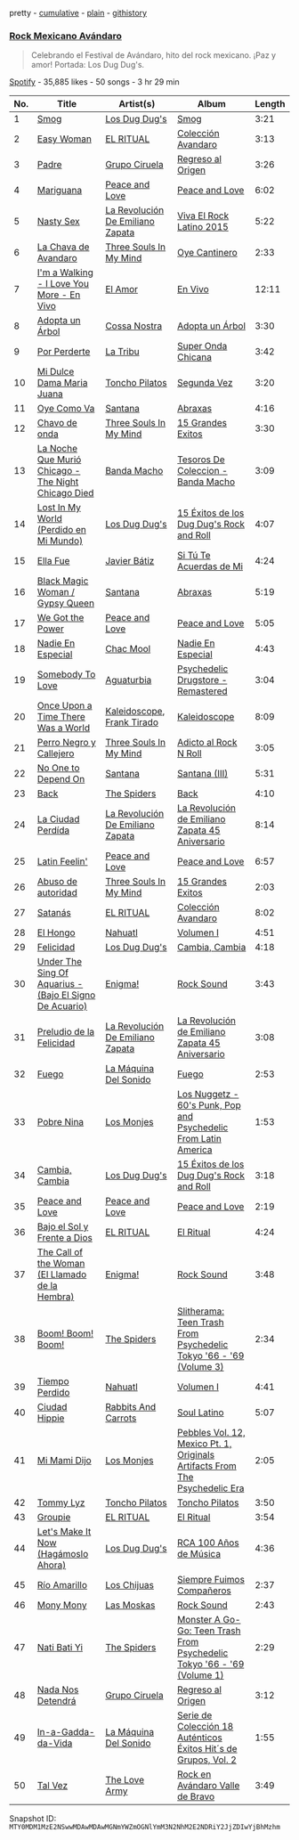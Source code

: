pretty - [cumulative](/playlists/cumulative/37i9dQZF1DX7TZic46Z9vh.md) - [plain](/playlists/plain/37i9dQZF1DX7TZic46Z9vh) - [githistory](https://github.githistory.xyz/mackorone/spotify-playlist-archive/blob/main/playlists/plain/37i9dQZF1DX7TZic46Z9vh)

### [Rock Mexicano Avándaro](https://open.spotify.com/playlist/37i9dQZF1DX7TZic46Z9vh)

> Celebrando el Festival de Avándaro, hito del rock mexicano\. ¡Paz y amor! Portada: Los Dug Dug's.

[Spotify](https://open.spotify.com/user/spotify) - 35,885 likes - 50 songs - 3 hr 29 min

| No. | Title | Artist(s) | Album | Length |
|---|---|---|---|---|
| 1 | [Smog](https://open.spotify.com/track/6MzXulC37YZkShGJLXYR14) | [Los Dug Dug's](https://open.spotify.com/artist/4NJDvfZdkJBPqecQ83THVT) | [Smog](https://open.spotify.com/album/1QQZWTHIDvquxXLSqCaq9L) | 3:21 |
| 2 | [Easy Woman](https://open.spotify.com/track/2wcCHVRTtIzdHjbgbQxMVH) | [EL RITUAL](https://open.spotify.com/artist/5892Xxyev45o73ZrqlmMGT) | [Colección Avandaro](https://open.spotify.com/album/52secMI8PGxRR44sNXPkcP) | 3:13 |
| 3 | [Padre](https://open.spotify.com/track/0Pfmcd69ZHAutoGFXIMdfo) | [Grupo Ciruela](https://open.spotify.com/artist/1xPdPBhKemqYuJUlaLTR9S) | [Regreso al Origen](https://open.spotify.com/album/54FzvnC07SZN2QpZ1yF0Jn) | 3:26 |
| 4 | [Mariguana](https://open.spotify.com/track/7tg2dbJi72K4cK4kjdp2g2) | [Peace and Love](https://open.spotify.com/artist/5wDBmKAwsm1Tp69yh3xV2Z) | [Peace and Love](https://open.spotify.com/album/6iNEmKhA3QO1yBo2syHKr2) | 6:02 |
| 5 | [Nasty Sex](https://open.spotify.com/track/1XoFXjGDhvFrIy6xT7WlcR) | [La Revolución De Emiliano Zapata](https://open.spotify.com/artist/2EoCwZo2xMt4mkFRwlgqb2) | [Viva El Rock Latino 2015](https://open.spotify.com/album/32T2hxjfQJfO41Vp2sG4rb) | 5:22 |
| 6 | [La Chava de Avandaro](https://open.spotify.com/track/7vF23kio37rXXLrS3biEgh) | [Three Souls In My Mind](https://open.spotify.com/artist/0FWt6THmobpdzk7727cq2R) | [Oye Cantinero](https://open.spotify.com/album/0zqkgfxNAggVV3KaXmzzEF) | 2:33 |
| 7 | [I'm a Walking \- I Love You More \- En Vivo](https://open.spotify.com/track/0gw7FHb7rAdxHXJRlHSbq1) | [El Amor](https://open.spotify.com/artist/6bNso1JBkY1Bp6Xbcb1ZdS) | [En Vivo](https://open.spotify.com/album/2oV7ZTUFSRFPwzFwxowLgS) | 12:11 |
| 8 | [Adopta un Árbol](https://open.spotify.com/track/1NRWS2eUmmCtk0ttBxTHWJ) | [Cossa Nostra](https://open.spotify.com/artist/3wLZEAt80jqCe3F2XJaSIT) | [Adopta un Árbol](https://open.spotify.com/album/6idPl4nKH9L80y4zY8hav1) | 3:30 |
| 9 | [Por Perderte](https://open.spotify.com/track/0MZkBBNYzHxAWMiJjpZHXy) | [La Tribu](https://open.spotify.com/artist/1S3mBYfIcrUcIJXy1ZsDS0) | [Super Onda Chicana](https://open.spotify.com/album/3Mg8dzenMcNgMFqzsu1D5L) | 3:42 |
| 10 | [Mi Dulce Dama Maria Juana](https://open.spotify.com/track/6aJ6Gh8xOEyr5NSASi4gfr) | [Toncho Pilatos](https://open.spotify.com/artist/3RKNiMGSJ4dfDpizaqm9X3) | [Segunda Vez](https://open.spotify.com/album/2aPI3nlQ9h71HiktRGuKZK) | 3:20 |
| 11 | [Oye Como Va](https://open.spotify.com/track/5u6y4u5EgDv0peILf60H5t) | [Santana](https://open.spotify.com/artist/6GI52t8N5F02MxU0g5U69P) | [Abraxas](https://open.spotify.com/album/1CHUXwuge9A7L2KiA3vnR6) | 4:16 |
| 12 | [Chavo de onda](https://open.spotify.com/track/21eBjW0qDhxhqSWF7RTVp8) | [Three Souls In My Mind](https://open.spotify.com/artist/0FWt6THmobpdzk7727cq2R) | [15 Grandes Exitos](https://open.spotify.com/album/4XF4LoXW8gg1wMVLLfJIRR) | 3:30 |
| 13 | [La Noche Que Murió Chicago \- The Night Chicago Died](https://open.spotify.com/track/0qdQxY9G4Xm5RfwbE0eSjP) | [Banda Macho](https://open.spotify.com/artist/12mq0ogO8fHAWMMtOiXm0r) | [Tesoros De Coleccion \- Banda Macho](https://open.spotify.com/album/1TA36qabBslE9IWynbEJhQ) | 3:09 |
| 14 | [Lost In My World \(Perdido en Mi Mundo\)](https://open.spotify.com/track/7CsV5sRCCpayqPhmtJoNTU) | [Los Dug Dug's](https://open.spotify.com/artist/4NJDvfZdkJBPqecQ83THVT) | [15 Éxitos de los Dug Dug's Rock and Roll](https://open.spotify.com/album/5CtcJWRwRPZF0WkJ92ZspC) | 4:07 |
| 15 | [Ella Fue](https://open.spotify.com/track/5tTZCXy4lOapYDw7kMPRaX) | [Javier Bátiz](https://open.spotify.com/artist/6ilGdhbF4bK00hzVs5fHt1) | [Si Tú Te Acuerdas de Mi](https://open.spotify.com/album/0Lg4pYC31TmqCggVLFk5ZG) | 4:24 |
| 16 | [Black Magic Woman / Gypsy Queen](https://open.spotify.com/track/7cDxjUnMitNKQC5c8RQUko) | [Santana](https://open.spotify.com/artist/6GI52t8N5F02MxU0g5U69P) | [Abraxas](https://open.spotify.com/album/1CHUXwuge9A7L2KiA3vnR6) | 5:19 |
| 17 | [We Got the Power](https://open.spotify.com/track/5oT6RhkT5lEFpFWYe0s3aS) | [Peace and Love](https://open.spotify.com/artist/5wDBmKAwsm1Tp69yh3xV2Z) | [Peace and Love](https://open.spotify.com/album/6iNEmKhA3QO1yBo2syHKr2) | 5:05 |
| 18 | [Nadie En Especial](https://open.spotify.com/track/0UVNcbB9W1h1fZGyhef3Nd) | [Chac Mool](https://open.spotify.com/artist/2qEmeuF0gIyxdU1OyxNl22) | [Nadie En Especial](https://open.spotify.com/album/7iKk5AQokTUn012tYH347o) | 4:43 |
| 19 | [Somebody To Love](https://open.spotify.com/track/44ixJpyPZYW5pgwgfTsSaR) | [Aguaturbia](https://open.spotify.com/artist/1GGnADQvJeAIqtrjWc0CFc) | [Psychedelic Drugstore \- Remastered](https://open.spotify.com/album/6TrlKpZSlcw3qzdHc42QzP) | 3:04 |
| 20 | [Once Upon a Time There Was a World](https://open.spotify.com/track/6EQiAGhNZarnbYfP078nSw) | [Kaleidoscope](https://open.spotify.com/artist/14c0CEGVWU6eO48Su2PiMf), [Frank Tirado](https://open.spotify.com/artist/2kkBRGpjJ91l3G7RzUm4r6) | [Kaleidoscope](https://open.spotify.com/album/5rKS4yZgNS23kiB5ccZbNS) | 8:09 |
| 21 | [Perro Negro y Callejero](https://open.spotify.com/track/7lQVq7S3mqEJnF6mDfKka8) | [Three Souls In My Mind](https://open.spotify.com/artist/0FWt6THmobpdzk7727cq2R) | [Adicto al Rock N Roll](https://open.spotify.com/album/5V0WSZ1ihWk7bbDZ9O4LoQ) | 3:05 |
| 22 | [No One to Depend On](https://open.spotify.com/track/3pPnys7mGV0DQkQoxmovXi) | [Santana](https://open.spotify.com/artist/6GI52t8N5F02MxU0g5U69P) | [Santana \(III\)](https://open.spotify.com/album/3iE6Jik24CBE0uv1lyyplI) | 5:31 |
| 23 | [Back](https://open.spotify.com/track/7eZGDGbEoyZJeBl4PGyFSF) | [The Spiders](https://open.spotify.com/artist/5mrfwFGMT56yGbirhVdInL) | [Back](https://open.spotify.com/album/38o2ntxhlyxZlCM2WmfeDw) | 4:10 |
| 24 | [La Ciudad Perdída](https://open.spotify.com/track/2HUStBRlw7k3zbEsAA7Aw4) | [La Revolución De Emiliano Zapata](https://open.spotify.com/artist/2EoCwZo2xMt4mkFRwlgqb2) | [La Revolución de Emiliano Zapata 45 Aniversario](https://open.spotify.com/album/1cP1e2FsxvhrJkcMq8Ed2v) | 8:14 |
| 25 | [Latin Feelin'](https://open.spotify.com/track/4bj6HSXySYNpMO2f38P8Kp) | [Peace and Love](https://open.spotify.com/artist/5wDBmKAwsm1Tp69yh3xV2Z) | [Peace and Love](https://open.spotify.com/album/6iNEmKhA3QO1yBo2syHKr2) | 6:57 |
| 26 | [Abuso de autoridad](https://open.spotify.com/track/1XheWGcrMGywXilhQPoZzr) | [Three Souls In My Mind](https://open.spotify.com/artist/0FWt6THmobpdzk7727cq2R) | [15 Grandes Exitos](https://open.spotify.com/album/4XF4LoXW8gg1wMVLLfJIRR) | 2:03 |
| 27 | [Satanás](https://open.spotify.com/track/6hG2T8xkFaCTscKbAIPYYm) | [EL RITUAL](https://open.spotify.com/artist/5892Xxyev45o73ZrqlmMGT) | [Colección Avandaro](https://open.spotify.com/album/52secMI8PGxRR44sNXPkcP) | 8:02 |
| 28 | [El Hongo](https://open.spotify.com/track/11nP4a0rGP0UWyFWUpI70r) | [Nahuatl](https://open.spotify.com/artist/0gLvrQ3TEUm3DDyud9Qa7K) | [Volumen I](https://open.spotify.com/album/645mFqD3c66EuYrYZg02Kk) | 4:51 |
| 29 | [Felicidad](https://open.spotify.com/track/69zNya4MS99hNuwBXZ46MT) | [Los Dug Dug's](https://open.spotify.com/artist/4NJDvfZdkJBPqecQ83THVT) | [Cambia, Cambia](https://open.spotify.com/album/77KHWR4kgEFYveU3I3e4j3) | 4:18 |
| 30 | [Under The Sing Of Aquarius \- \(Bajo El Signo De Acuario\)](https://open.spotify.com/track/5gTcAR7egTQSG3vRY70iFE) | [Enigma!](https://open.spotify.com/artist/735Su6vORHKZEN8Hh8pM3H) | [Rock Sound](https://open.spotify.com/album/2Lln8tQqVPOM0hTxNwYmvq) | 3:43 |
| 31 | [Preludio de la Felicidad](https://open.spotify.com/track/5pPdMdO7P2V7fG2ELZbI8b) | [La Revolución De Emiliano Zapata](https://open.spotify.com/artist/2EoCwZo2xMt4mkFRwlgqb2) | [La Revolución de Emiliano Zapata 45 Aniversario](https://open.spotify.com/album/1cP1e2FsxvhrJkcMq8Ed2v) | 3:08 |
| 32 | [Fuego](https://open.spotify.com/track/3AYFCwZNWpArhFGHJnJhjw) | [La Máquina Del Sonido](https://open.spotify.com/artist/1wT6pLxxW0tFyk2nnE5HGg) | [Fuego](https://open.spotify.com/album/5XtOkFfnOOIvhK1skQsKdN) | 2:53 |
| 33 | [Pobre Nina](https://open.spotify.com/track/7B9yavzlfIDl1rxyiicNQY) | [Los Monjes](https://open.spotify.com/artist/6PjH1bMbi3GPcgur2egQMO) | [Los Nuggetz \- 60's Punk, Pop and Psychedelic From Latin America](https://open.spotify.com/album/3Wmj1OJev6LrgjS9SIPBk7) | 1:53 |
| 34 | [Cambia, Cambia](https://open.spotify.com/track/5naHaIvjo1Cw1O4ASdktgG) | [Los Dug Dug's](https://open.spotify.com/artist/4NJDvfZdkJBPqecQ83THVT) | [15 Éxitos de los Dug Dug's Rock and Roll](https://open.spotify.com/album/5CtcJWRwRPZF0WkJ92ZspC) | 3:18 |
| 35 | [Peace and Love](https://open.spotify.com/track/4Ngt4pSPtlMWOpuNkdRotF) | [Peace and Love](https://open.spotify.com/artist/5wDBmKAwsm1Tp69yh3xV2Z) | [Peace and Love](https://open.spotify.com/album/6iNEmKhA3QO1yBo2syHKr2) | 2:19 |
| 36 | [Bajo el Sol y Frente a Dios](https://open.spotify.com/track/0l7HozUhjIfjzVhRcC1Say) | [EL RITUAL](https://open.spotify.com/artist/5892Xxyev45o73ZrqlmMGT) | [El Ritual](https://open.spotify.com/album/5BUdMrFRo924docI7JKqmo) | 4:24 |
| 37 | [The Call of the Woman \(El Llamado de la Hembra\)](https://open.spotify.com/track/5xDzHDSJy8kyVrr1WASR0N) | [Enigma!](https://open.spotify.com/artist/735Su6vORHKZEN8Hh8pM3H) | [Rock Sound](https://open.spotify.com/album/2Lln8tQqVPOM0hTxNwYmvq) | 3:48 |
| 38 | [Boom! Boom! Boom!](https://open.spotify.com/track/4BuMxDprV7PhLj5ykVwA9I) | [The Spiders](https://open.spotify.com/artist/5mrfwFGMT56yGbirhVdInL) | [Slitherama: Teen Trash From Psychedelic Tokyo '66 \- '69 \(Volume 3\)](https://open.spotify.com/album/3sV1mS552317G9XyVhkQOb) | 2:34 |
| 39 | [Tiempo Perdido](https://open.spotify.com/track/1PBS2zYINZFFs3Vt8AFfPL) | [Nahuatl](https://open.spotify.com/artist/0gLvrQ3TEUm3DDyud9Qa7K) | [Volumen I](https://open.spotify.com/album/645mFqD3c66EuYrYZg02Kk) | 4:41 |
| 40 | [Ciudad Hippie](https://open.spotify.com/track/6VwQN0X2kpPnnYohDCPK7v) | [Rabbits And Carrots](https://open.spotify.com/artist/5FjZWiU4wLCmX0QBaMKhwQ) | [Soul Latino](https://open.spotify.com/album/53nfvyyeuDSxk7PZjptrFE) | 5:07 |
| 41 | [Mi Mami Dijo](https://open.spotify.com/track/6SqepgrJ8ThiNLmZZW0IcT) | [Los Monjes](https://open.spotify.com/artist/6PjH1bMbi3GPcgur2egQMO) | [Pebbles Vol\. 12, Mexico Pt\. 1, Originals Artifacts From The Psychedelic Era](https://open.spotify.com/album/4KLAjeofXYCHrB1s3tDZDy) | 2:05 |
| 42 | [Tommy Lyz](https://open.spotify.com/track/2MWlye2Nga64EmS28igJs7) | [Toncho Pilatos](https://open.spotify.com/artist/3RKNiMGSJ4dfDpizaqm9X3) | [Toncho Pilatos](https://open.spotify.com/album/2GBWCqo2XWqqfNhhIRXSwK) | 3:50 |
| 43 | [Groupie](https://open.spotify.com/track/5CNo2B3LgMJgheq3ikhVir) | [EL RITUAL](https://open.spotify.com/artist/5892Xxyev45o73ZrqlmMGT) | [El Ritual](https://open.spotify.com/album/5BUdMrFRo924docI7JKqmo) | 3:54 |
| 44 | [Let's Make It Now \(Hagámoslo Ahora\)](https://open.spotify.com/track/7pKFG1Hlr37cS8TLJCs27j) | [Los Dug Dug's](https://open.spotify.com/artist/4NJDvfZdkJBPqecQ83THVT) | [RCA 100 Años de Música](https://open.spotify.com/album/1d3ehrCDJMcz0qWKQ1GYg7) | 4:36 |
| 45 | [Río Amarillo](https://open.spotify.com/track/0f3QYppJ7zuqD9S20ppCuW) | [Los Chijuas](https://open.spotify.com/artist/5nWkamOwLJmb4TReNqnCEp) | [Siempre Fuimos Compañeros](https://open.spotify.com/album/6iT06U9WKRU1wCh3whCgvI) | 2:37 |
| 46 | [Mony Mony](https://open.spotify.com/track/4roB2QW6dbmd799xB21dQX) | [Las Moskas](https://open.spotify.com/artist/5tqciiCyuTvqWLNGE7MvpY) | [Rock Sound](https://open.spotify.com/album/3O3bm3NTe7IRZHPmbm2dMZ) | 2:43 |
| 47 | [Nati Bati Yi](https://open.spotify.com/track/0696PYVWQH7HZdTGeY33ZK) | [The Spiders](https://open.spotify.com/artist/5mrfwFGMT56yGbirhVdInL) | [Monster A Go\-Go: Teen Trash From Psychedelic Tokyo '66 \- '69 \(Volume 1\)](https://open.spotify.com/album/0d3ymarURd8tsiawQJJxl7) | 2:29 |
| 48 | [Nada Nos Detendrá](https://open.spotify.com/track/6bpu24bVKDCEyFHdpcNEMA) | [Grupo Ciruela](https://open.spotify.com/artist/1xPdPBhKemqYuJUlaLTR9S) | [Regreso al Origen](https://open.spotify.com/album/54FzvnC07SZN2QpZ1yF0Jn) | 3:12 |
| 49 | [In\-a\-Gadda\-da\-Vida](https://open.spotify.com/track/27bwyWQYuTFwvvks3JkeF7) | [La Máquina Del Sonido](https://open.spotify.com/artist/1wT6pLxxW0tFyk2nnE5HGg) | [Serie de Colección 18 Auténticos Éxitos Hit´s de Grupos, Vol\. 2](https://open.spotify.com/album/3eXRb8zVCNGSWx3OHodqXB) | 1:55 |
| 50 | [Tal Vez](https://open.spotify.com/track/5DYUNEs6WLl5PRdTzZX0GC) | [The Love Army](https://open.spotify.com/artist/3exRYG9uxjbexEWepSOt1S) | [Rock en Avándaro Valle de Bravo](https://open.spotify.com/album/4YeKgMdvtyH6pLC0g4uqMT) | 3:49 |

Snapshot ID: `MTY0MDM1MzE2NSwwMDAwMDAwMGNmYWZmOGNlYmM3N2NhM2E2NDRiY2JjZDIwYjBhMzhm`
